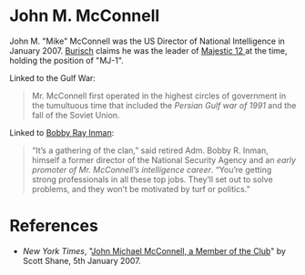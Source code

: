 # John M. McConnell

John M. "Mike" McConnell was the US Director of National Intelligence in January 2007. [Burisch](burisch_dan.md) claims he was the leader of [Majestic 12 ](../organisations/mj12.md) at the time, holding the position of "MJ-1".

Linked to the Gulf War:

> Mr. McConnell first operated in the highest circles of government in the tumultuous time that included the *Persian Gulf war of 1991* and the fall of the Soviet Union.

Linked to [Bobby Ray Inman](inman_bobby.md):

> “It’s a gathering of the clan,” said retired Adm. Bobby R. Inman, himself a former director of the National Security Agency and an *early promoter of Mr. McConnell’s intelligence career*. “You’re getting strong professionals in all these top jobs. They’ll set out to solve problems, and they won’t be motivated by turf or politics.”

# References

- *New York Times*, "[John Michael McConnell, a Member of the Club](https://www.nytimes.com/2007/01/05/washington/05mcconnell.html)" by Scott Shane, 5th January 2007.
